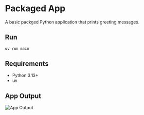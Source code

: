 # Packaged App

A basic packged Python application that prints greeting messages.

## Run

```bash
uv run main
```

## Requirements

- Python 3.13+
- uv

## App Output

![App Output](screenshot.png)
